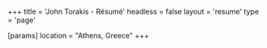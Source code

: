 +++
title = 'John Torakis - Résumé'
headless = false
layout = 'resume'
type = 'page'

[params]
	location = "Athens, Greece"
+++
